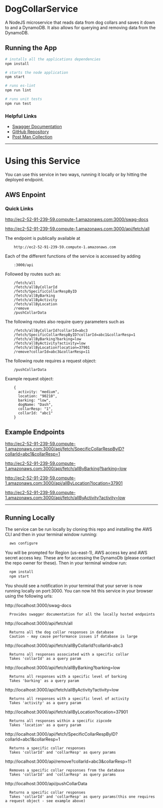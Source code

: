 # DogCollarService
A NodeJS microservice that reads data from dog collars and saves it down to and  a DynamoDB. It also allows for querying and removing data from the DynamoDB.

## Running the App
```bash
# installs all the applications dependencies
npm install
```
```bash
# starts the node application
npm start
```

```bash
# runs es-lint
npm run lint
```

```bash
# runs unit tests
npm run test
```

### Helpful Links
* [Swagger Documentation](http://ec2-52-91-239-59.compute-1.amazonaws.com:3000/swag-docs)
* [GitHub Repository](https://github.com/RoryConnolly/DogCollarService)
* [Post Man Collection](./documentation/DogCollar.postmanCollection.json)

-----

# Using this Service

You can use this service in two ways, running it locally or by hitting the deployed endpoint.

## AWS Enpoint

### Quick Links

http://ec2-52-91-239-59.compute-1.amazonaws.com:3000/swag-docs

http://ec2-52-91-239-59.compute-1.amazonaws.com:3000/api/fetch/all

The endpoint is publically available at

        http://ec2-52-91-239-59.compute-1.amazonaws.com

Each of the different functions of the service is accessed by adding

        :3000/api

Followed by routes such as:

        /fetch/all
        /fetch/allByCollarId
        /fetch/SpecificCollarRespByID
        /fetch/allByBarking
        /fetch/allByActivity
        /fetch/allByLocation
        /remove
        /pushCollarData


  The following routes also require query parameters such as

        /fetch/allByCollarId?collarId=abc3
        /fetch/SpecificCollarRespByID?collarId=abc1&collarResp=1
        /fetch/allByBarking?barking=low
        /fetch/allByActivity?activity=low
        /fetch/allByLocation?location=37901
        /remove?collarId=abc3&collarResp=11

  The following route requires a request object:

        /pushCollarData


  Example request object:

        {
          activity: "medium",
          location: "90210",
          barking: "low",
          dogName: "Dash",
          collarResp: "1",
          collarId: "abc1"
        }

## Example Endpoints

http://ec2-52-91-239-59.compute-1.amazonaws.com:3000/api/fetch/SpecificCollarRespByID?collarId=abc1&collarResp=1

http://ec2-52-91-239-59.compute-1.amazonaws.com:3000/api/fetch/allByBarking?barking=low

http://ec2-52-91-239-59.compute-1.amazonaws.com:3000/api/allByLocation?location=37901

http://ec2-52-91-239-59.compute-1.amazonaws.com:3000/api/fetch/allByActivity?activity=low

----------
## Running Locally

The service can be run locally by cloning this repo and installing the AWS CLI and then in your terminal window running:
```bash
  aws configure
```
You will be prompted for Region (us-east-1), AWS access key and AWS secret access key. These are for accessing the DynamoDb (please contact the repo owner for these).
Then in your terminal window run:

```bash
  npm install
  npm start
```

You should see a notification in your terminal that your server is now running locally on port:3000. You can now hit this service in your browser using the following urls:

http://localhost:3000/swag-docs   

      Provides swagger documentation for all the locally hosted endpoints

http://localhost:3000/api/fetch/all  

      Returns all the dog collar responses in database
      Caution - may cause performance issues if database is large

http://localhost:3000/api/fetch/allByCollarId?collarId=abc3   

      Returns all responses associated with a specific collar
      Takes 'collarId' as a query param

http://localhost:3000/api/fetch/allByBarking?barking=low  

      Returns all responses with a specific level of barking
      Takes 'barking' as a query param

http://localhost:3000/api/fetch/allByActivity?activity=low   

      Returns all responses with a specific level of activity
      Takes 'activity' as a query param

http://localhost:3000/api/fetch/allByLocation?location=37901  

      Returns all responses within a specific zipcode
      Takes 'location' as a query param

http://localhost:3000/api/fetch/SpecificCollarRespByID?collarId=abc1&collarResp=1  

      Returns a specific collar responses
      Takes 'collarId' and 'collarResp' as query params

http://localhost:3000/api/remove?collarId=abc3&collarResp=11  

      Removes a specific collar repsonses from the database
      Takes 'collarId' and 'collarResp' as query params

http://localhost:3000/api/pushCollarData  

      Returns a specific collar responses
      Takes 'collarId' and 'collarResp' as query params(this one requires a request object - see example above)


